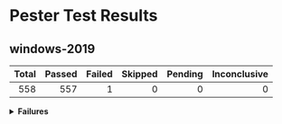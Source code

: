 # Pester Test Results

## windows-2019

| Total | Passed | Failed | Skipped | Pending | Inconclusive |
| --: | --: | --: | --: | --: | --: |
| 558 | 557 | 1 | 0 | 0 | 0 |

<details>
<summary><b>Failures</b></summary>
<br>
<table>
  <tr>
    <th colspan="3">Context</th>
  </tr>
  <tr>
    <th>Passed</th>
    <th>Name</th>
    <th>Country</th>
  </tr>
  <tr>
    <td>Alfreds Futterkiste</td>
    <td>Maria Anders</td>
    <td>Germany</td>
  </tr>
  <tr>
    <td>Centro comercial Moctezuma</td>
    <td>Francisco Chang</td>
    <td>Mexico</td>
  </tr>
  <tr>
    <td>Ernst Handel</td>
    <td>Roland Mendel</td>
    <td>Austria</td>
  </tr>
  <tr>
    <td>Island Trading</td>
    <td>Helen Bennett</td>
    <td>UK</td>
  </tr>
  <tr>
    <td>Laughing Bacchus Winecellars</td>
    <td>Yoshi Tannamuri</td>
    <td>Canada</td>
  </tr>
  <tr>
    <td>Magazzini Alimentari Riuniti</td>
    <td>Giovanni Rovelli</td>
    <td>Italy</td>
  </tr>
</table>

</details>